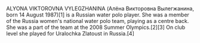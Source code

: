 ALYONA VIKTOROVNA VYLEGZHANINA (Алёна Викторовна Вылегжанина, born 14 August 1987)[1] is a Russian water polo player. She was a member of the Russia women's national water polo team, playing as a centre back. She was a part of the team at the 2008 Summer Olympics.[2][3] On club level she played for Uralochka Zlatoust in Russia.[4]

